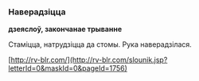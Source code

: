### Наверадзіцца
**дзеяслоў, закончанае трыванне**

Стаміцца, натрудзіцца да стомы. Рука наверадзілася.

<a rel="author">[http://rv-blr.com/](http://rv-blr.com/slounik.jsp?letterId=0&maskId=0&pageId=1756)</a>

